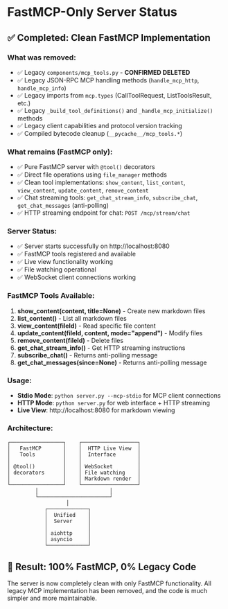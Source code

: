 # FastMCP-Only Server Status

## ✅ Completed: Clean FastMCP Implementation

### What was removed:
- ✅ Legacy `components/mcp_tools.py` - **CONFIRMED DELETED**
- ✅ Legacy JSON-RPC MCP handling methods (`handle_mcp_http`, `handle_mcp_info`)
- ✅ Legacy imports from `mcp.types` (CallToolRequest, ListToolsResult, etc.)
- ✅ Legacy `_build_tool_definitions()` and `_handle_mcp_initialize()` methods
- ✅ Legacy client capabilities and protocol version tracking
- ✅ Compiled bytecode cleanup (`__pycache__/mcp_tools.*`)

### What remains (FastMCP only):
- ✅ Pure FastMCP server with `@tool()` decorators
- ✅ Direct file operations using `file_manager` methods
- ✅ Clean tool implementations: `show_content`, `list_content`, `view_content`, `update_content`, `remove_content`
- ✅ Chat streaming tools: `get_chat_stream_info`, `subscribe_chat`, `get_chat_messages` (anti-polling)
- ✅ HTTP streaming endpoint for chat: `POST /mcp/stream/chat`

### Server Status:
- ✅ Server starts successfully on http://localhost:8080
- ✅ FastMCP tools registered and available
- ✅ Live view functionality working
- ✅ File watching operational
- ✅ WebSocket client connections working

### FastMCP Tools Available:
1. **show_content(content, title=None)** - Create new markdown files
2. **list_content()** - List all markdown files  
3. **view_content(fileId)** - Read specific file content
4. **update_content(fileId, content, mode="append")** - Modify files
5. **remove_content(fileId)** - Delete files
6. **get_chat_stream_info()** - Get HTTP streaming instructions
7. **subscribe_chat()** - Returns anti-polling message
8. **get_chat_messages(since=None)** - Returns anti-polling message

### Usage:
- **Stdio Mode**: `python server.py --mcp-stdio` for MCP client connections
- **HTTP Mode**: `python server.py` for web interface + HTTP streaming
- **Live View**: http://localhost:8080 for markdown viewing

### Architecture:
```
┌─────────────────┐    ┌──────────────────┐
│   FastMCP       │    │  HTTP Live View  │
│   Tools         │    │  Interface       │
│                 │    │                  │
│ @tool()         │    │ WebSocket        │
│ decorators      │    │ File watching    │
│                 │    │ Markdown render  │
└─────────────────┘    └──────────────────┘
         │                       │
         └───────────────────────┘
                   │
            ┌─────────────┐
            │  Unified    │
            │  Server     │
            │             │
            │ aiohttp     │
            │ asyncio     │
            └─────────────┘
```

## 🎯 Result: 100% FastMCP, 0% Legacy Code

The server is now completely clean with only FastMCP functionality. All legacy MCP implementation has been removed, and the code is much simpler and more maintainable.